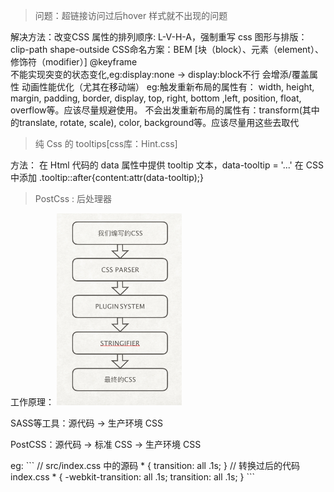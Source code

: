 >问题：超链接访问过后hover 样式就不出现的问题 

解决方法：改变CSS 属性的排列顺序: L-V-H-A，强制重写
css 图形与排版：clip-path  shape-outside
CSS命名方案：BEM [块（block）、元素（element）、修饰符（modifier）]
@keyframe  
不能实现突变的状态变化,eg:display:none -> display:block不行
会增添/覆盖属性
动画性能优化（尤其在移动端）
eg:触发重新布局的属性有： width, height, margin, padding, border, display, top, right, bottom ,left, position, float, overflow等。应该尽量规避使用。
不会出发重新布局的属性有：transform(其中的translate, rotate, scale), color, background等。应该尽量用这些去取代

>纯 Css 的 tooltips[css库：Hint.css]

方法： 在 Html 代码的 data 属性中提供 tooltip 文本，data-tooltip = '...'
      在 CSS 中添加 .tooltip::after{content:attr(data-tooltip);}


>PostCss : 后处理器

工作原理： <img src='./postcss.png' width='200' />
<p>SASS等工具：源代码 -> 生产环境 CSS</p>
<p>PostCSS：源代码 -> 标准 CSS -> 生产环境 CSS</p>
eg:
```
// src/index.css 中的源码
* {
    transition: all .1s;
}
// 转换过后的代码 index.css
* {
    -webkit-transition: all .1s;
        transition: all .1s;
}
```
